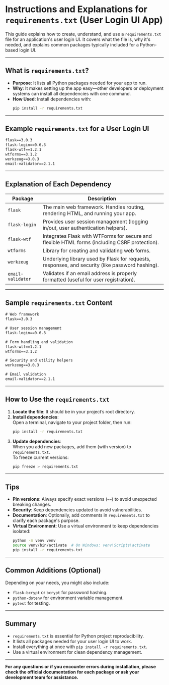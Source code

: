 # Instructions and Explanations for `requirements.txt` (User Login UI App)

This guide explains how to create, understand, and use a `requirements.txt` file for an application's user login UI. It covers what the file is, why it's needed, and explains common packages typically included for a Python-based login UI.

---

## What is `requirements.txt`?

- **Purpose**: It lists all Python packages needed for your app to run.
- **Why**: It makes setting up the app easy—other developers or deployment systems can install all dependencies with one command.
- **How Used**: Install dependencies with:
  ```bash
  pip install -r requirements.txt
  ```

---

## Example `requirements.txt` for a User Login UI

```txt
flask==3.0.3
flask-login==0.6.3
flask-wtf==1.2.1
wtforms==3.1.2
werkzeug==3.0.3
email-validator==2.1.1
```

---

## Explanation of Each Dependency

| Package          | Description                                                                                   |
|------------------|----------------------------------------------------------------------------------------------|
| `flask`          | The main web framework. Handles routing, rendering HTML, and running your app.                |
| `flask-login`    | Provides user session management (logging in/out, user authentication helpers).               |
| `flask-wtf`      | Integrates Flask with WTForms for secure and flexible HTML forms (including CSRF protection). |
| `wtforms`        | Library for creating and validating web forms.                                                |
| `werkzeug`       | Underlying library used by Flask for requests, responses, and security (like password hashing).|
| `email-validator`| Validates if an email address is properly formatted (useful for user registration).           |

---

## Sample `requirements.txt` Content

```txt
# Web framework
flask==3.0.3

# User session management
flask-login==0.6.3

# Form handling and validation
flask-wtf==1.2.1
wtforms==3.1.2

# Security and utility helpers
werkzeug==3.0.3

# Email validation
email-validator==2.1.1
```

---

## How to Use the `requirements.txt`

1. **Locate the file**: It should be in your project’s root directory.
2. **Install dependencies**:  
   Open a terminal, navigate to your project folder, then run:
   ```bash
   pip install -r requirements.txt
   ```
3. **Update dependencies**:  
   When you add new packages, add them (with version) to `requirements.txt`.  
   To freeze current versions:
   ```bash
   pip freeze > requirements.txt
   ```

---

## Tips

- **Pin versions**: Always specify exact versions (`==`) to avoid unexpected breaking changes.
- **Security**: Keep dependencies updated to avoid vulnerabilities.
- **Documentation**: Optionally, add comments in `requirements.txt` to clarify each package's purpose.
- **Virtual Environment**: Use a virtual environment to keep dependencies isolated:
  ```bash
  python -m venv venv
  source venv/bin/activate  # On Windows: venv\Scripts\activate
  pip install -r requirements.txt
  ```

---

## Common Additions (Optional)

Depending on your needs, you might also include:
- `flask-bcrypt` or `bcrypt` for password hashing.
- `python-dotenv` for environment variable management.
- `pytest` for testing.

---

## Summary

- `requirements.txt` is essential for Python project reproducibility.
- It lists all packages needed for your user login UI to work.
- Install everything at once with `pip install -r requirements.txt`.
- Use a virtual environment for clean dependency management.

---

**For any questions or if you encounter errors during installation, please check the official documentation for each package or ask your development team for assistance.**

